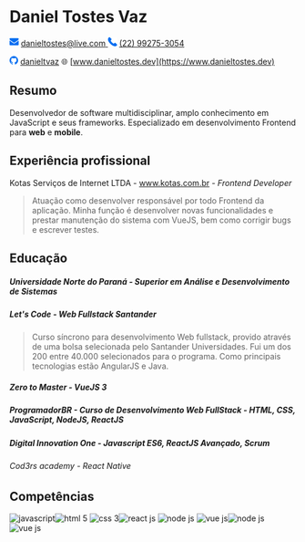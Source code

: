 # Daniel Tostes Vaz

![mail](./img/mail.png) [danieltostes@live.com ]() ![phone](./img/phone.png) [(22) 99275-3054](https://www.linkedin.com/in/danieltvaz/)

![github](./img/github.png) [danieltvaz](https://github.com/danieltvaz) :globe_with_meridians: [www.danieltostes.dev](https://www.danieltostes.dev)

## Resumo

Desenvolvedor de software multidisciplinar, amplo conhecimento em JavaScript e seus frameworks. Especializado em desenvolvimento Frontend para **web**
e **mobile**.

## Experiência profissional

Kotas Serviços de Internet LTDA - www.kotas.com.br - _Frontend Developer_

> Atuação como desenvolver responsável por todo Frontend da aplicação. Minha função é desenvolver novas funcionalidades e prestar manutenção do
> sistema com VueJS, bem como corrigir bugs e escrever testes.

## Educação

##### Universidade Norte do Paraná - Superior em Análise e Desenvolvimento de Sistemas

##### Let's Code - Web Fullstack Santander

> Curso síncrono para desenvolvimento Web fullstack, provido através de uma bolsa selecionada pelo Santander Universidades. Fui um dos 200 entre
> 40.000 selecionados para o programa. Como principais tecnologias estão AngularJS e Java.

##### Zero to Master - VueJS 3

##### ProgramadorBR - Curso de Desenvolvimento Web FullStack - HTML, CSS, JavaScript, NodeJS, ReactJS

##### Digital Innovation One - Javascript ES6, ReactJS Avançado, Scrum

###### Cod3rs academy - React Native

## Competências

<img style="width:48px" src="https://img.icons8.com/color/48/000000/javascript--v1.png" alt="javascript"/><img style="width:48px" src="https://img.icons8.com/color/48/000000/html-5--v1.png" alt="html 5"/>
<img style="width:48px" src="https://img.icons8.com/color/48/000000/css3.png" alt="css 3"/><img style="width: 48px" src="https://img.icons8.com/dotty/80/000000/react.png" alt="react js"/>
<img style="width:48px" src="https://img.icons8.com/color/48/000000/react-native.png" alt="node js"/>
<img style="width:48px" src="https://img.icons8.com/color/48/000000/vue-js.png" alt="vue js"/><img style="width:48px" src="https://img.icons8.com/windows/32/000000/node-js.png" alt="node js"/>
<img style="width:48px" src="https://img.icons8.com/color/48/000000/angularjs.png" alt="vue js"/>
